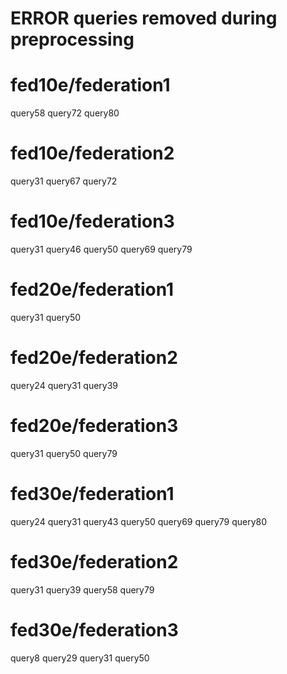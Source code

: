ERROR queries removed during preprocessing
=======

# fed10e/federation1
query58
query72
query80

# fed10e/federation2
query31
query67
query72

# fed10e/federation3
query31
query46
query50
query69
query79

# fed20e/federation1
query31
query50

# fed20e/federation2
query24
query31
query39

# fed20e/federation3
query31
query50
query79

# fed30e/federation1
query24
query31
query43
query50
query69
query79
query80

# fed30e/federation2
query31
query39
query58
query79

# fed30e/federation3
query8
query29
query31
query50
